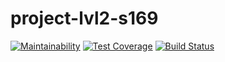 # project-lvl2-s169
[![Maintainability](https://api.codeclimate.com/v1/badges/566f3a70563f87370c09/maintainability)](https://codeclimate.com/github/Dein1/project-lvl2-s169/maintainability)
[![Test Coverage](https://api.codeclimate.com/v1/badges/566f3a70563f87370c09/test_coverage)](https://codeclimate.com/github/Dein1/project-lvl2-s169/test_coverage)
[![Build Status](https://travis-ci.org/Dein1/project-lvl2-s169.svg?branch=master)](https://travis-ci.org/Dein1/project-lvl2-s169)